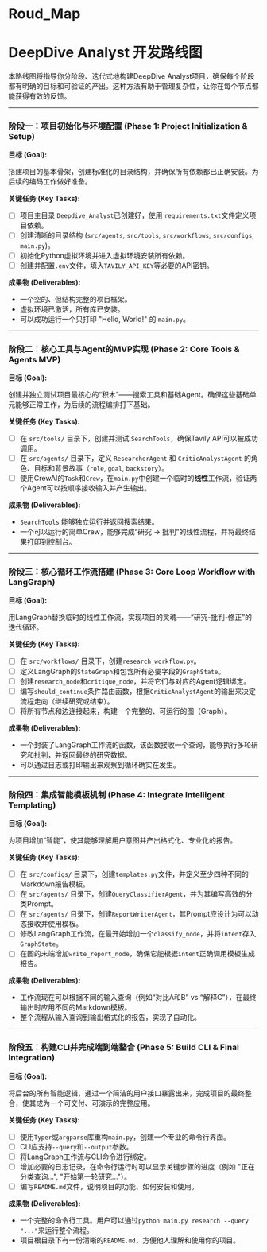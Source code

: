 # Roud_Map

# DeepDive Analyst 开发路线图

本路线图将指导你分阶段、迭代式地构建DeepDive Analyst项目，确保每个阶段都有明确的目标和可验证的产出。这种方法有助于管理复杂性，让你在每个节点都能获得有效的反馈。

***

### 阶段一：项目初始化与环境配置 (Phase 1: Project Initialization & Setup)

**目标 (Goal):**

搭建项目的基本骨架，创建标准化的目录结构，并确保所有依赖都已正确安装。为后续的编码工作做好准备。

**关键任务 (Key Tasks):**

- [ ] 项目主目录 `Deepdive_Analyst`已创建好，使用 `requirements.txt`文件定义项目依赖。
- [ ] 创建清晰的目录结构 (`src/agents`, `src/tools`, `src/workflows`, `src/configs`, `main.py`)。
- [ ] 初始化Python虚拟环境并进入虚拟环境安装所有依赖。
- [ ] 创建并配置`.env`文件，填入`TAVILY_API_KEY`等必要的API密钥。

**成果物 (Deliverables):**

- 一个空的、但结构完整的项目框架。
- 虚拟环境已激活，所有库已安装。
- 可以成功运行一个只打印 "Hello, World!" 的 `main.py`。

***

### 阶段二：核心工具与Agent的MVP实现 (Phase 2: Core Tools & Agents MVP)

**目标 (Goal):**

创建并独立测试项目最核心的“积木”——搜索工具和基础Agent。确保这些基础单元能够正常工作，为后续的流程编排打下基础。

**关键任务 (Key Tasks):**

- [ ] 在 `src/tools/` 目录下，创建并测试 `SearchTools`，确保Tavily API可以被成功调用。
- [ ] 在 `src/agents/` 目录下，定义 `ResearcherAgent` 和 `CriticAnalystAgent` 的角色、目标和背景故事（`role`, `goal`, `backstory`）。
- [ ] 使用CrewAI的`Task`和`Crew`，在`main.py`中创建一个临时的**线性**工作流，验证两个Agent可以按顺序接收输入并产生输出。

**成果物 (Deliverables):**

- `SearchTools` 能够独立运行并返回搜索结果。
- 一个可以运行的简单Crew，能够完成“研究 -> 批判”的线性流程，并将最终结果打印到控制台。

***

### 阶段三：核心循环工作流搭建 (Phase 3: Core Loop Workflow with LangGraph)

**目标 (Goal):**

用LangGraph替换临时的线性工作流，实现项目的灵魂——“研究-批判-修正”的迭代循环。

**关键任务 (Key Tasks):**

- [ ] 在 `src/workflows/` 目录下，创建`research_workflow.py`。
- [ ] 定义LangGraph的`StateGraph`和包含所有必要字段的`GraphState`。
- [ ] 创建`research_node`和`critique_node`，并将它们与对应的Agent逻辑绑定。
- [ ] 编写`should_continue`条件路由函数，根据`CriticAnalystAgent`的输出来决定流程走向（继续研究或结束）。
- [ ] 将所有节点和边连接起来，构建一个完整的、可运行的图（Graph）。

**成果物 (Deliverables):**

- 一个封装了LangGraph工作流的函数，该函数接收一个查询，能够执行多轮研究和批判，并返回最终的研究数据。
- 可以通过日志或打印输出来观察到循环确实在发生。

***

### 阶段四：集成智能模板机制 (Phase 4: Integrate Intelligent Templating)

**目标 (Goal):**

为项目增加“智能”，使其能够理解用户意图并产出格式化、专业化的报告。

**关键任务 (Key Tasks):**

- [ ] 在 `src/configs/` 目录下，创建`templates.py`文件，并定义至少四种不同的Markdown报告模板。
- [ ] 在 `src/agents/` 目录下，创建`QueryClassifierAgent`，并为其编写高效的分类Prompt。
- [ ] 在 `src/agents/` 目录下，创建`ReportWriterAgent`，其Prompt应设计为可以动态接收并使用模板。
- [ ] 修改LangGraph工作流，在最开始增加一个`classify_node`，并将`intent`存入`GraphState`。
- [ ] 在图的末端增加`write_report_node`，确保它能根据`intent`正确调用模板生成报告。

**成果物 (Deliverables):**

- 工作流现在可以根据不同的输入查询（例如“对比A和B” vs “解释C”），在最终输出时应用不同的Markdown模板。
- 整个流程从输入查询到输出格式化的报告，实现了自动化。

***

### 阶段五：构建CLI并完成端到端整合 (Phase 5: Build CLI & Final Integration)

**目标 (Goal):**

将后台的所有智能逻辑，通过一个简洁的用户接口暴露出来，完成项目的最终整合，使其成为一个可交付、可演示的完整应用。

**关键任务 (Key Tasks):**

- [ ] 使用`Typer`或`argparse`库重构`main.py`，创建一个专业的命令行界面。
- [ ] CLI应支持`--query`和`--output`参数。
- [ ] 将LangGraph工作流与CLI命令进行绑定。
- [ ] 增加必要的日志记录，在命令行运行时可以显示关键步骤的进度（例如 "正在分类查询...", "开始第一轮研究..."）。
- [ ] 编写`README.md`文件，说明项目的功能、如何安装和使用。

**成果物 (Deliverables):**

- 一个完整的命令行工具。用户可以通过`python main.py research --query "..."`来运行整个流程。
- 项目根目录下有一份清晰的`README.md`，方便他人理解和使用你的项目。
